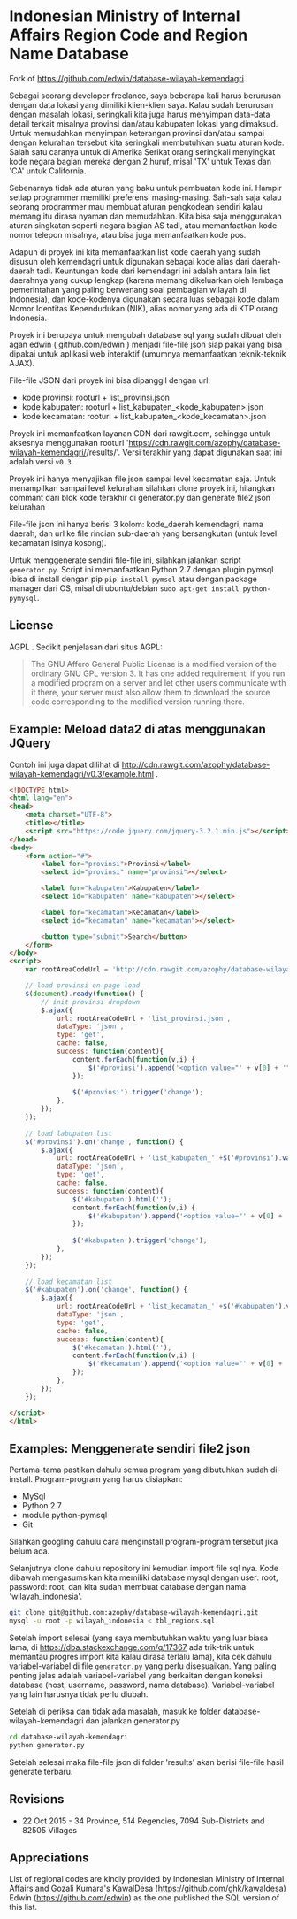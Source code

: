 Indonesian Ministry of Internal Affairs Region Code and Region Name Database
===================
Fork of https://github.com/edwin/database-wilayah-kemendagri.

Sebagai seorang developer freelance, saya beberapa kali harus berurusan dengan data lokasi yang dimiliki klien-klien saya. Kalau sudah berurusan dengan masalah lokasi, seringkali kita juga harus menyimpan data-data detail terkait misalnya provinsi dan/atau kabupaten lokasi yang dimaksud. Untuk memudahkan menyimpan keterangan provinsi dan/atau sampai dengan kelurahan tersebut kita seringkali membutuhkan suatu aturan kode. Salah satu caranya untuk di Amerika Serikat orang seringkali menyingkat kode negara bagian mereka dengan 2 huruf, misal 'TX' untuk Texas dan 'CA' untuk California.

Sebenarnya tidak ada aturan yang baku untuk pembuatan kode ini. Hampir setiap programmer memiliki preferensi masing-masing. Sah-sah saja kalau seorang programmer mau membuat aturan pengkodean sendiri kalau memang itu dirasa nyaman dan memudahkan. Kita bisa saja menggunakan aturan singkatan seperti negara bagian AS tadi, atau memanfaatkan kode nomor telepon misalnya, atau bisa juga memanfaatkan kode pos.

Adapun di proyek ini kita memanfaatkan list kode daerah yang sudah disusun oleh kemendagri untuk digunakan sebagai kode alias dari daerah-daerah tadi. Keuntungan kode dari kemendagri ini adalah antara lain list daerahnya yang cukup lengkap (karena memang dikeluarkan oleh lembaga pemerintahan yang paling berwenang soal pembagian wilayah di Indonesia), dan kode-kodenya digunakan secara luas sebagai kode dalam Nomor Identitas Kependudukan (NIK), alias nomor yang ada di KTP orang Indonesia.

Proyek ini berupaya untuk mengubah database sql yang sudah dibuat oleh agan edwin ( github.com/edwin ) menjadi file-file json siap pakai yang bisa dipakai untuk aplikasi web interaktif (umumnya memanfaatkan teknik-teknik AJAX).

File-file JSON dari proyek ini bisa dipanggil dengan url:
- kode provinsi: rooturl + list_provinsi.json
- kode kabupaten: rooturl + list_kabupaten_<kode_kabupaten>.json
- kode kecamatan: rooturl + list_kabupaten_<kode_kecamatan>.json

Proyek ini memanfaatkan layanan CDN dari rawgit.com, sehingga untuk aksesnya menggunakan rooturl 'https://cdn.rawgit.com/azophy/database-wilayah-kemendagri/<versi terakhir>/results/'. Versi terakhir yang dapat digunakan saat ini adalah versi `v0.3`.

Proyek ini hanya menyajikan file json sampai level kecamatan saja. Untuk menampilkan sampai level kelurahan silahkan clone proyek ini, hilangkan commant dari blok kode terakhir di generator.py dan generate file2 json kelurahan

File-file json ini hanya berisi 3 kolom: kode_daerah kemendagri, nama daerah, dan url ke file rincian sub-daerah yang bersangkutan (untuk level kecamatan isinya kosong).

Untuk menggenerate sendiri file-file ini, silahkan jalankan script `generator.py`. Script ini memanfaatkan Python 2.7 dengan plugin pymsql (bisa di install dengan pip `pip install pymsql` atau dengan package manager dari OS, misal di ubuntu/debian `sudo apt-get install python-pymysql`.

License
-----------
AGPL . Sedikit penjelasan dari situs AGPL: 

> The GNU Affero General Public License is a modified version of the ordinary GNU GPL version 3. It has one added requirement: if you run a modified program on a server and let other users communicate with it there, your server must also allow them to download the source code corresponding to the modified version running there.

Example: Meload data2 di atas menggunakan JQuery
---------

Contoh ini juga dapat dilihat di http://cdn.rawgit.com/azophy/database-wilayah-kemendagri/v0.3/example.html .

```html
<!DOCTYPE html>
<html lang="en">
<head>
    <meta charset="UTF-8">
    <title></title>
    <script src="https://code.jquery.com/jquery-3.2.1.min.js"></script>
</head>
<body>
    <form action="#">
        <label for="provinsi">Provinsi</label>
        <select id="provinsi" name="provinsi"></select>

        <label for="kabupaten">Kabupaten</label>
        <select id="kabupaten" name="kabupaten"></select>

        <label for="kecamatan">Kecamatan</label>
        <select id="kecamatan" name="kecamatan"></select>

        <button type="submit">Search</button>
    </form>
</body>
<script>
    var rootAreaCodeUrl = 'http://cdn.rawgit.com/azophy/database-wilayah-kemendagri/v0.3/results/';

    // load provinsi on page load
    $(document).ready(function() {
        // init provinsi dropdown
        $.ajax({
            url: rootAreaCodeUrl + 'list_provinsi.json',
            dataType: 'json',
            type: 'get',
            cache: false,
            success: function(content){
                content.forEach(function(v,i) {
                    $('#provinsi').append('<option value="' + v[0] + '">' + v[1] + '</option>' + "\n");
                });
                    
                $('#provinsi').trigger('change');
            },
        });
    });
    
    // load labupaten list
    $('#provinsi').on('change', function() {
        $.ajax({
            url: rootAreaCodeUrl + 'list_kabupaten_' +$('#provinsi').val() + '.json',
            dataType: 'json',
            type: 'get',
            cache: false,
            success: function(content){
                $('#kabupaten').html('');
                content.forEach(function(v,i) {
                    $('#kabupaten').append('<option value="' + v[0] + '">' + v[1] + '</option>' + "\n");
                });
                    
                $('#kabupaten').trigger('change');
            },
        });
    });
    
    // load kecamatan list
    $('#kabupaten').on('change', function() {
        $.ajax({
            url: rootAreaCodeUrl + 'list_kecamatan_' +$('#kabupaten').val() + '.json',
            dataType: 'json',
            type: 'get',
            cache: false,
            success: function(content){
                $('#kecamatan').html('');
                content.forEach(function(v,i) {
                    $('#kecamatan').append('<option value="' + v[0] + '">' + v[1] + '</option>' + "\n");
                });
            },
        });
    });

</script>
</html>
```

Examples: Menggenerate sendiri file2 json
----------
Pertama-tama pastikan dahulu semua program yang dibutuhkan sudah di-install. Program-program yang harus disiapkan:
- MySql
- Python 2.7
- module python-pymsql
- Git

Silahkan googling dahulu cara menginstall program-program tersebut jika belum ada.

Selanjutnya clone dahulu repository ini kemudian import file sql nya. Kode dibawah mengasumsikan kita memiliki database mysql dengan user: root, password: root, dan kita sudah membuat database dengan nama 'wilayah_indonesia'. 

```bash
git clone git@github.com:azophy/database-wilayah-kemendagri.git
mysql -u root -p wilayah_indonesia < tbl_regions.sql
```
Setelah import selesai (yang saya membutuhkan waktu yang luar biasa lama, di https://dba.stackexchange.com/q/17367 ada trik-trik untuk memantau progres import kita kalau dirasa terlalu lama), kita cek dahulu variabel-variabel di file `generator.py` yang perlu disesuaikan. Yang paling penting jelas adalah variabel-variabel yang berkaitan dengan koneksi database (host, username, password, nama database). Variabel-variabel yang lain harusnya tidak perlu diubah.

Setelah di periksa dan tidak ada masalah, masuk ke folder database-wilayah-kemendagri dan jalankan generator.py

```sh
cd database-wilayah-kemendagri
python generator.py
```

Setelah selesai maka file-file json di folder 'results' akan berisi file-file hasil generate terbaru.

Revisions
-------------------
* 22 Oct 2015 - 34 Province, 514 Regencies, 7094 Sub-Districts and 82505 Villages

Appreciations
--------------------
List of regional codes are kindly provided by Indonesian Ministry of Internal Affairs and Gozali Kumara's KawalDesa (https://github.com/ghk/kawaldesa)
Edwin (https://github.com/edwin) as the one published the SQL version of this list.
